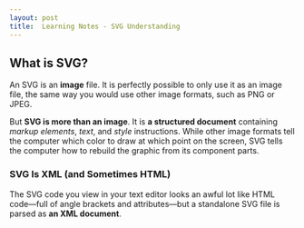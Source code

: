 ```yaml
---
layout: post
title:  Learning Notes - SVG Understanding
---
```


## What is SVG?
An SVG is an **image** file. It is perfectly possible to only use it as an image file, the same way you would use other image formats, such as PNG or JPEG. 

But **SVG is more than an image**. It is **a structured document** containing *markup elements*, *text*, and *style* instructions. While other image formats tell the computer which color to draw at which point on the screen, SVG tells the computer how to rebuild the graphic from its component parts. 

### SVG Is XML (and Sometimes HTML)
The SVG code you view in your text editor looks an awful lot like HTML code—full of angle brackets and attributes—but a standalone SVG file is parsed as **an XML document**. 

